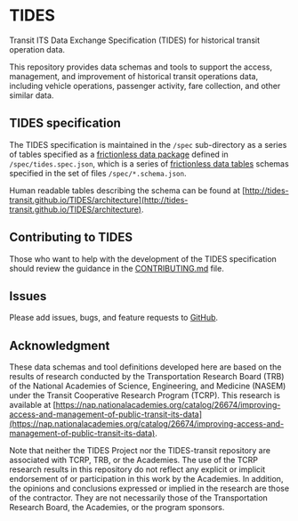 # TIDES

Transit ITS Data Exchange Specification (TIDES) for historical transit operation data.

This repository provides data schemas and tools to support the access, management, and improvement of historical transit operations data, including vehicle operations, passenger activity, fare collection, and other similar data.

## TIDES specification

The TIDES specification is maintained in the `/spec` sub-directory as a series of tables specified as a [frictionless data package](https://specs.frictionlessdata.io/data-package/) defined in `/spec/tides.spec.json`, which is a series of [frictionless data tables](https://specs.frictionlessdata.io/table-schema/) schemas specified in the set of files `/spec/*.schema.json`.

Human readable tables describing the schema can be found at [http://tides-transit.github.io/TIDES/architecture](http://tides-transit.github.io/TIDES/architecture).

## Contributing to TIDES

Those who want to help with the development of the TIDES specification should review the guidance in the [CONTRIBUTING.md](CONTRIBUTING.md) file.

## Issues

Please add issues, bugs, and feature requests to [GitHub](https://github.com/TIDES-transit/TIDES).

## Acknowledgment

These data schemas and tool definitions developed here are based on the results of research conducted by the Transportation Research Board (TRB) of the National Academies of Science, Engineering, and Medicine (NASEM) under the Transit Cooperative Research Program (TCRP). This research is available at [https://nap.nationalacademies.org/catalog/26674/improving-access-and-management-of-public-transit-its-data](https://nap.nationalacademies.org/catalog/26674/improving-access-and-management-of-public-transit-its-data).

Note that neither the TIDES Project nor the TIDES-transit repository are associated with TCRP, TRB, or the Academies. The use of the TCRP research results in this repository do not reflect any explicit or implicit endorsement of or participation in this work by the Academies. In addition, the opinions and conclusions expressed or implied in the research are those of the contractor. They are not necessarily those of the Transportation Research Board, the Academies, or the program sponsors.
